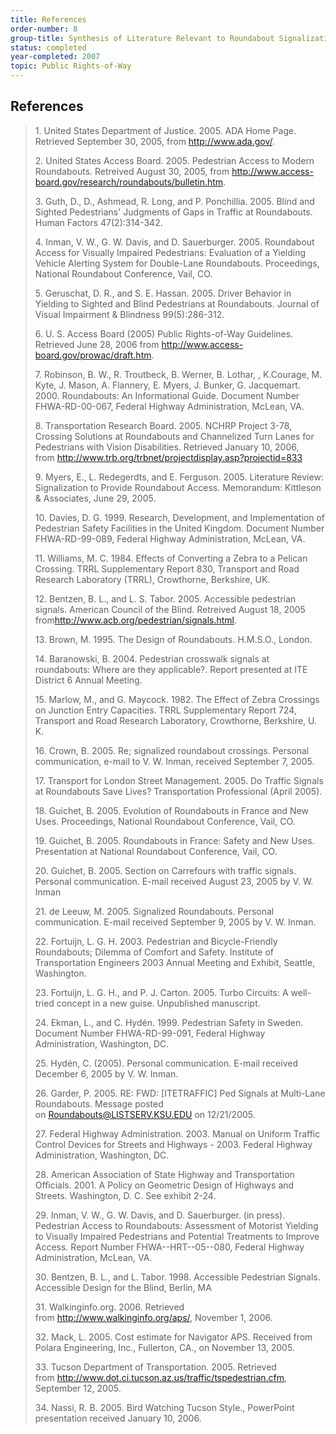 ```yaml
---
title: References
order-number: 8
group-title: Synthesis of Literature Relevant to Roundabout Signalization to Provide Pedestrian Access
status: completed
year-completed: 2007
topic: Public Rights-of-Way
---
```


## References

> 1\. United States Department of Justice. 2005. ADA Home Page. Retrieved September 30, 2005, from <http://www.ada.gov/>.
>
> 2\. United States Access Board. 2005. Pedestrian Access to Modern Roundabouts. Retreived August 30, 2005, from <http://www.access-board.gov/research/roundabouts/bulletin.htm>.
>
> 3\. Guth, D., D., Ashmead, R. Long, and P. Ponchillia. 2005. Blind and Sighted Pedestrians' Judgments of Gaps in Traffic at Roundabouts. Human Factors 47(2):314-342.
>
> 4\. Inman, V. W., G. W. Davis, and D. Sauerburger. 2005. Roundabout Access for Visually Impaired Pedestrians: Evaluation of a Yielding Vehicle Alerting System for Double-Lane Roundabouts. Proceedings, National Roundabout Conference, Vail, CO.
>
> 5\. Geruschat, D. R., and S. E. Hassan. 2005. Driver Behavior in Yielding to Sighted and Blind Pedestrians at Roundabouts. Journal of Visual Impairment & Blindness 99(5):286-312.
>
> 6\. U. S. Access Board (2005) Public Rights-of-Way Guidelines. Retrieved June 28, 2006 from <http://www.access-board.gov/prowac/draft.htm>.
>
> 7\. Robinson, B. W., R. Troutbeck, B. Werner, B. Lothar, , K.Courage, M. Kyte, J. Mason, A. Flannery, E. Myers, J. Bunker, G. Jacquemart. 2000. Roundabouts: An Informational Guide. Document Number FHWA-RD-00-067, Federal Highway Administration, McLean, VA.
>
> 8\. Transportation Research Board. 2005. NCHRP Project 3-78, Crossing Solutions at Roundabouts and Channelized Turn Lanes for Pedestrians with Vision Disabilities. Retrieved January 10, 2006, from <http://www.trb.org/trbnet/projectdisplay.asp?projectid=833>
>
> 9\. Myers, E., L. Redegerdts, and E. Ferguson. 2005. Literature Review: Signalization to Provide Roundabout Access. Memorandum: Kittleson & Associates, June 29, 2005.
>
> 10\. Davies, D. G. 1999. Research, Development, and Implementation of Pedestrian Safety Facilities in the United Kingdom. Document Number FHWA-RD-99-089, Federal Highway Administration, McLean, VA.
>
> 11\. Williams, M. C. 1984. Effects of Converting a Zebra to a Pelican Crossing. TRRL Supplementary Report 830, Transport and Road Research Laboratory (TRRL), Crowthorne, Berkshire, UK.
>
> 12\. Bentzen, B. L., and L. S. Tabor. 2005. Accessible pedestrian signals. American Council of the Blind. Retreived August 18, 2005 from<http://www.acb.org/pedestrian/signals.html>.
>
> 13\. Brown, M. 1995. The Design of Roundabouts. H.M.S.O., London.
>
> 14\. Baranowski, B. 2004. Pedestrian crosswalk signals at roundabouts: Where are they applicable?. Report presented at ITE District 6 Annual Meeting.
>
> 15\. Marlow, M., and G. Maycock. 1982. The Effect of Zebra Crossings on Junction Entry Capacities. TRRL Supplementary Report 724, Transport and Road Research Laboratory, Crowthorne, Berkshire, U. K.
>
> 16\. Crown, B. 2005. Re; signalized roundabout crossings. Personal communication, e-mail to V. W. Inman, received September 7, 2005.
>
> 17\. Transport for London Street Management. 2005. Do Traffic Signals at Roundabouts Save Lives? Transportation Professional (April 2005).
>
> 18\. Guichet, B. 2005. Evolution of Roundabouts in France and New Uses. Proceedings, National Roundabout Conference, Vail, CO.
>
> 19\. Guichet, B. 2005. Roundabouts in France: Safety and New Uses. Presentation at National Roundabout Conference, Vail, CO.
>
> 20\. Guichet, B. 2005. Section on Carrefours with traffic signals. Personal communication. E-mail received August 23, 2005 by V. W. Inman
>
> 21\. de Leeuw, M. 2005. Signalized Roundabouts. Personal communication. E-mail received September 9, 2005 by V. W. Inman.
>
> 22\. Fortuijn, L. G. H. 2003. Pedestrian and Bicycle-Friendly Roundabouts; Dilemma of Comfort and Safety. Institute of Transportation Engineers 2003 Annual Meeting and Exhibit, Seattle, Washington.
>
> 23\. Fortuijn, L. G. H., and P. J. Carton. 2005. Turbo Circuits: A well-tried concept in a new guise. Unpublished manuscript.
>
> 24\. Ekman, L., and C. Hydén. 1999. Pedestrian Safety in Sweden. Document Number FHWA-RD-99-091, Federal Highway Administration, Washington, DC.
>
> 25\. Hydén, C. (2005). Personal communication. E-mail received December 6, 2005 by V. W. Inman.
>
> 26\. Garder, P. 2005. RE: FWD: [ITETRAFFIC] Ped Signals at Multi-Lane Roundabouts. Message posted on <Roundabouts@LISTSERV.KSU.EDU> on 12/21/2005.
>
> 27\. Federal Highway Administration. 2003. Manual on Uniform Traffic Control Devices for Streets and Highways - 2003. Federal Highway Administration, Washington, DC.
>
> 28\. American Association of State Highway and Transportation Officials. 2001. A Policy on Geometric Design of Highways and Streets. Washington, D. C. See exhibit 2-24.
>
> 29\. Inman, V. W., G. W. Davis, and D. Sauerburger. (in press). Pedestrian Access to Roundabouts: Assessment of Motorist Yielding to Visually Impaired Pedestrians and Potential Treatments to Improve Access. Report Number FHWA--HRT--05--080, Federal Highway Administration, McLean, VA.
>
> 30\. Bentzen, B. L., and L. Tabor. 1998. Accessible Pedestrian Signals. Accessible Design for the Blind, Berlin, MA
>
> 31\. Walkinginfo.org. 2006. Retrieved from <http://www.walkinginfo.org/aps/>, November 1, 2006.
>
> 32\. Mack, L. 2005. Cost estimate for Navigator APS. Received from Polara Engineering, Inc., Fullerton, CA., on November 13, 2005.
>
> 33\. Tucson Department of Transportation. 2005. Retrieved from <http://www.dot.ci.tucson.az.us/traffic/tspedestrian.cfm>, September 12, 2005.
>
> 34\. Nassi, R. B. 2005. Bird Watching Tucson Style., PowerPoint presentation received January 10, 2006.
